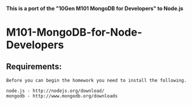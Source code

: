 #### This is a port of the "10Gen M101 MongoDB for Developers" to Node.js

M101-MongoDB-for-Node-Developers
==========

## Requirements:

    Before you can begin the homework you need to install the following.

	node.js - http://nodejs.org/download/
	mongodb - http://www.mongodb.org/downloads

